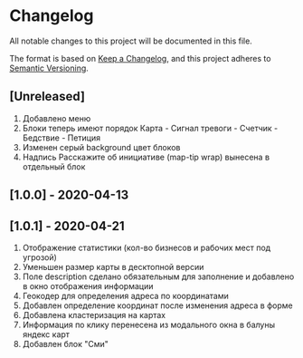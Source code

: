 # Changelog
All notable changes to this project will be documented in this file.

The format is based on [Keep a Changelog](https://keepachangelog.com/en/1.0.0/),
and this project adheres to [Semantic Versioning](https://semver.org/spec/v2.0.0.html).

## [Unreleased]
1. Добавлено меню
2. Блоки теперь имеют порядок Карта - Сигнал тревоги - Счетчик - Бедствие - Петиция
3. Изменен серый background цвет блоков
4. Надпись Расскажите об инициативе (map-tip wrap) вынесена в отдельный блок

## [1.0.0] - 2020-04-13

## [1.0.1] - 2020-04-21
1. Отображение статистики (кол-во бизнесов и рабочих мест под угрозой)
2. Уменьшен размер карты в десктопной версии
3. Поле description сделано обязательным для заполнение и добавлено в окно отображения информации
4. Геокодер для определения адреса по координатами
5. Добавлен определение координат после изменения адреса в форме
6. Добавлена кластеризация на картах
7. Информация по клику перенесена из модального окна в балуны яндекс карт
8. Добавлен блок "Сми"